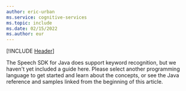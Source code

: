 ```yaml
---
author: eric-urban
ms.service: cognitive-services
ms.topic: include
ms.date: 02/15/2022
ms.author: eur
---
```


[!INCLUDE [Header](../../common/java.md)]

The Speech SDK for Java does support keyword recognition, but we haven't yet included a guide here. Please select another programming language to get started and learn about the concepts, or see the Java reference and samples linked from the beginning of this article. 
